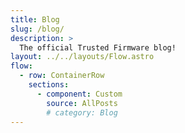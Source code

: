 ```yaml
---
title: Blog
slug: /blog/
description: >
  The official Trusted Firmware blog!
layout: ../../layouts/Flow.astro
flow:
  - row: ContainerRow
    sections:
      - component: Custom
        source: AllPosts
        # category: Blog
---
```

